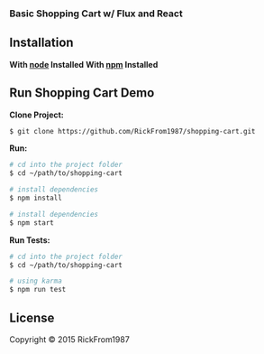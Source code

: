 ### Basic Shopping Cart w/ Flux and React

## Installation &nbsp;
**With [node](http://nodejs.org) Installed**
**With [npm](http://npmjs.com) Installed**

## Run Shopping Cart Demo

**Clone Project:**
```sh
$ git clone https://github.com/RickFrom1987/shopping-cart.git
```

**Run:**
```sh
# cd into the project folder
$ cd ~/path/to/shopping-cart

# install dependencies
$ npm install

# install dependencies
$ npm start
```

**Run Tests:**
```sh
# cd into the project folder
$ cd ~/path/to/shopping-cart

# using karma
$ npm run test
```

## License

Copyright © 2015 RickFrom1987
